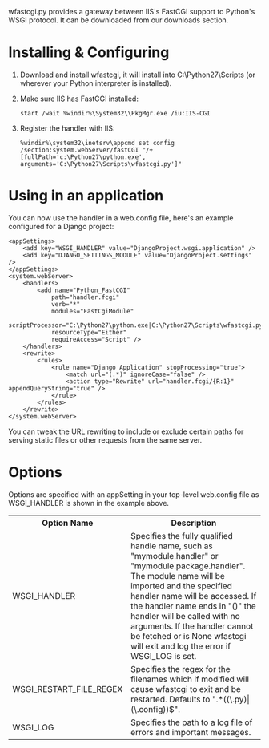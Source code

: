 wfastcgi.py provides a gateway between IIS's FastCGI support to Python's WSGI protocol.  It can be downloaded from our downloads section.

# Installing & Configuring

1. Download and install wfastcgi, it will install into C:\Python27\Scripts (or wherever your Python interpreter is installed).

2. Make sure IIS has FastCGI installed:
    
    ``
    start /wait %windir%\System32\\PkgMgr.exe /iu:IIS-CGI
    ``

3. Register the handler with IIS:

    ``
    %windir%\system32\inetsrv\appcmd set config /section:system.webServer/fastCGI "/+[fullPath='c:\Python27\python.exe', arguments='C:\Python27\Scripts\wfastcgi.py']"
    ``

# Using in an application

You can now use the handler in a web.config file, here's an example configured for a Django project:


    <appSettings>
        <add key="WSGI_HANDLER" value="DjangoProject.wsgi.application" />
        <add key="DJANGO_SETTINGS_MODULE" value="DjangoProject.settings" />   
    </appSettings>
    <system.webServer>
        <handlers>
            <add name="Python_FastCGI"
                path="handler.fcgi"
                verb="*"
                modules="FastCgiModule"
                scriptProcessor="C:\Python27\python.exe|C:\Python27\Scripts\wfastcgi.py"
                resourceType="Either"
                requireAccess="Script" />
        </handlers>
        <rewrite>
            <rules>
                <rule name="Django Application" stopProcessing="true">
                    <match url="(.*)" ignoreCase="false" />
                    <action type="Rewrite" url="handler.fcgi/{R:1}" appendQueryString="true" />
                </rule>
            </rules>
        </rewrite>
    </system.webServer>

You can tweak the URL rewriting to include or exclude certain paths for serving static files or other requests from the same server.

# Options
Options are specified with an appSetting in your top-level web.config file as WSGI_HANDLER is shown in the example above.  

<table>
<tbody>
<tr>
<th>Option Name </th>
<th>Description </th>
</tr>
<tr>
<td>WSGI_HANDLER </td>
<td>Specifies the fully qualified handle name, such as &quot;mymodule.handler&quot; or &quot;mymodule.package.handler&quot;. The module name will be imported and the specified handler name will be accessed. If the handler name ends in &quot;()&quot; the handler
 will be called with no arguments. If the handler cannot be fetched or is None wfastcgi will exit and log the error if WSGI_LOG is set.
</td>
</tr>
<tr>
<td>WSGI_RESTART_FILE_REGEX </td>
<td>Specifies the regex for the filenames which if modified will cause wfastcgi to exit and be restarted. Defaults to &quot;.*((\.py)|(\.config))$&quot;.
</td>
</tr>
<tr>
<td>WSGI_LOG </td>
<td>Specifies the path to a log file of errors and important messages. </td>
</tr>
</tbody>
</table>